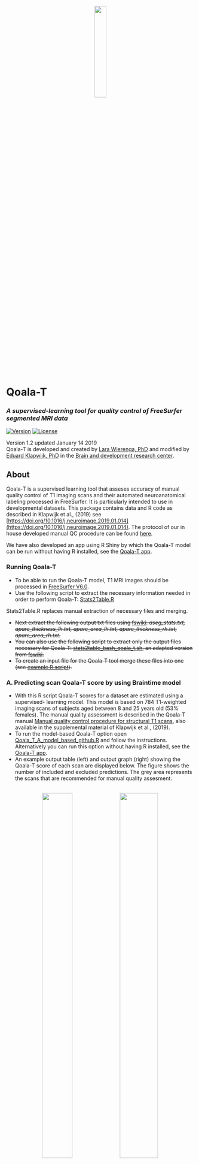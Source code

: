 <p align="center"> 
<img src="https://github.com/Qoala-T/QC/blob/master/Figures/KoalaFramework-Logo%20copy%202.jpg" width="25%" height="25%"> 
</p> 

# Qoala-T
  
### *A supervised-learning tool for quality control of FreeSurfer segmented MRI data*
 
 [![Version](https://img.shields.io/badge/version-1.2-blue)](https://github.com/Qoala-T/QC)
 [![License](https://img.shields.io/badge/License-BSD%203--Clause-blue.svg)](https://github.com/Qoala-T/QC/blob/master/LICENSE)
 
Version 1.2   updated January 14 2019 <br />
Qoala-T is developed and created by [Lara Wierenga, PhD](https://brainanddevelopment.nl/people/lara-wierenga/) and modified by [Eduard Klapwijk, PhD](https://brainanddevelopment.nl/people/eduard-klapwijk/) in the [Brain and development research center](https://www.brainanddevelopment.nl).
<br />

About
-----
Qoala-T is a supervised learning tool that asseses accuracy of manual quality control of T1 imaging scans and their automated neuroanatomical labeling processed in FreeSurfer. It is particularly intended to use in developmental datasets. 
This package contains data and R code as described in Klapwijk et al., (2019) see [https://doi.org/10.1016/j.neuroimage.2019.01.014](https://doi.org/10.1016/j.neuroimage.2019.01.014). The protocol of our in house developed manual QC procedure can be found [here](https://github.com/Qoala-T/QC/blob/master/Qoala-T_Manual.pdf).

We have also developed an app using R Shiny by which the Qoala-T model can be run without having R installed, see the [Qoala-T app](https://qoala-t.shinyapps.io/qoala-t_app/).

### Running Qoala-T
- To be able to run the Qoala-T model, T1 MRI images should be processed in [FreeSurfer V6.0](https://surfer.nmr.mgh.harvard.edu/fswiki/DownloadAndInstall). 
- Use the following script to extract the necessary information needed in order to perform Qoala-T: [Stats2Table.R](https://github.com/Qoala-T/QC/blob/master/Scripts/Stats2Table/Stats2Table.R)

Stats2Table.R replaces manual extraction of necessary files and merging.
- ~~Next extract the following output txt files  using [fswiki](https://surfer.nmr.mgh.harvard.edu/fswiki/freesurferstats2table): <i> aseg_stats.txt, aparc_thickness_lh.txt, aparc_area_lh.txt, aparc_thickness_rh.txt, aparc_area_rh.txt</i>.~~ <br />
- ~~You can also use the following script to extract only the output files necessary for Qoala-T: [stats2table_bash_qoala_t.sh](https://github.com/Qoala-T/QC/blob/master/Old/stats2table_bash_qoala_t.sh), an adapted version from [fswiki](https://surfer.nmr.mgh.harvard.edu/fswiki/freesurferstats2table).~~
- ~~To create an input file for the Qoala-T tool merge these files into one (see [example R script](https://github.com/Qoala-T/QC/blob/master/Old/Qoala_T_merge_example_script.R)).~~



### A. Predicting scan Qoala-T score by using Braintime model
- With this R script Qoala-T scores for a dataset are estimated using a supervised- learning model. This model is based on 784 T1-weighted imaging scans of subjects aged between 8 and 25 years old (53% females). The manual quality assessment is described in the Qoala-T manual [Manual quality control procedure for structural T1 scans](https://github.com/Qoala-T/QC/blob/master/Qoala-T_Manual.pdf), also available in the supplemental material of Klapwijk et al., (2019).
- To run the model-based Qoala-T option open [Qoala_T_A_model_based_github.R](https://github.com/Qoala-T/QC/blob/master/Scripts/QualityControl/Qoala_T_A_model_based_github.R) and follow the instructions. Alternatively you can run this option without having R installed, see the [Qoala-T app](https://qoala-t.shinyapps.io/qoala-t_app/).
- An example output table (left) and output graph (right) showing the Qoala-T score of each scan are displayed below. The figure shows the number of included and excluded predictions. The grey area represents the scans that are recommended for manual quality assesment. <br /> <br /> 

<p align="center"> 
<img src="https://github.com/Qoala-T/QC/blob/master/Figures/Qoala_T_table_simulated_data2.png" width="40%" height="50%"> 

<img src="https://github.com/Qoala-T/QC/blob/master/Figures/Figure_Rating_model_based_simulated%20data.jpg" width="45%" height="50%"> 

</p>

### B. Predicting scan Qoala-T score by rating a subset of your data
- With this R script an in-house developed manual QC protocol can be applied on a subset of the dataset (e.g. 10%, the larger the set, the more reliable the results).  
- To run the subset-based Qoala-T option open [Qoala_T_B_subset_based_github.R](https://github.com/Qoala-T/QC/blob/master/Scripts/QualityControl/Qoala_T_B_subset_based_github.R) and follow the instructions.<br /> <br />
A flowchart of these processes can be observed in A and B below. <br /> 
![FlowChart](https://github.com/Qoala-T/QC/blob/master/Figures/Flowchart_github.jpg "FlowChart")

Predictive accuracies in new datasets
-------------------------
In order to continuously evaluate the performance of the Qoala-T tool, we will report predictive accuracies for different datasets on this page. We invite researchers who performed both manual QC and used Qoala-T to share their performance metrics and some basic information about their sample. This can be done by creating a pull request for this Github page or by e-mailing to [e.t.klapwijk@fsw.leidenuniv.nl](mailto:e.t.klapwijk@fsw.leidenuniv.nl).
The table below reports predictive accuracies in new datasets when using the BrainTime model (i.e., option A that can be run using the Shiny app).

<table class="tg">
  <tr>
    <th class="tg-ejl1" colspan="9"><sub>General information</sub></th>
    <th class="tg-ejl1" colspan="6"><sub>Qoala-T predictions</sub></th>
  </tr>
  <tr>
    <th class="tg-aodl"><sub>Sample name or lab name</sub></th>
    <th class="tg-aodl"><sub>Institute</sub></th>
    <th class="tg-aodl"><sub>Author name(s)</sub></th>
    <th class="tg-aodl"><sub>Group characteristics (e.g., developmental, patient group, elderly)</sub></th>
    <th class="tg-aodl"><sub>Total N</sub></th>
    <th class="tg-aodl"><sub>Age range (years)</sub></th>
    <th class="tg-aodl"><sub>Field strength</sub></th>
    <th class="tg-aodl"><sub>T1  sequence type (e.g., MPRAGE, T13D), field of view, dimensions of voxels</sub></th>
    <th class="tg-aodl"><sub>doi</sub></th>
    <th class="tg-aodl"><sub>Qoala-T version used (current = v1.2)</sub></th>
    <th class="tg-aodl"><sub>Accuracy</sub></th>
    <th class="tg-aodl"><sub>Specificity</sub></th>
    <th class="tg-aodl"><sub>Sensitivity</sub></th>
    <th class="tg-aodl"><sub>Manual QC protocol used (e.g., Qoala-T protocol, in-house)</sub></th>
    <th class="tg-aodl"><sub>Manual QC distribution (i.e., N per quality category)</sub></th>
  </tr>
  <tr>
    <td class="tg-7p3h"><sub>BESD</sub></td>
    <td class="tg-7p3h"><sub>Leiden University</sub></td>
    <td class="tg-7p3h"><sub>Moji Aghajani, Eduard Klapwijk et al.</sub></td>
    <td class="tg-7p3h"><sub>Adolescents with conduct disorder, autism spectrum disorder, and typically developing</sub></td>
    <td class="tg-7p3h"><sub>112</sub></td>
    <td class="tg-7p3h"><sub>15-19</sub></td>
    <td class="tg-7p3h"><sub>3T</sub></td>
    <td class="tg-7p3h"><sub>T1 3D, FOV 224x177x168, voxel size 0.875 x 0.875 x 1.2 mm</sub></td>
    <td class="tg-7p3h"><sub>https://doi.org/10.1111/jcpp.12498; https://doi.org/10.1016/j.biopsych.2016.05.017</sub></td>
    <td class="tg-7p3h"><sub>v1.2</sub></td>
    <td class="tg-7p3h"><sub>0.893</sub></td>
    <td class="tg-7p3h"><sub>0.978</sub></td>
    <td class="tg-7p3h"><sub>0.524</sub></td>
    <td class="tg-7p3h"><sub>Qoala-T protocol</sub></td>
    <td class="tg-7p3h"><sub>excellent=19, good=51, doubtful=21, failed=21</sub></td>
  </tr>
  <tr>
    <td class="tg-7p3h"><sub>ABIDE (subset)</sub></td>
    <td class="tg-7p3h"><sub>NITRC</sub></td>
    <td class="tg-7p3h"><sub>Di Martino et al.</sub></td>
    <td class="tg-7p3h"><sub>autism spectrum disorders, typically developing controls</sub></td>
    <td class="tg-7p3h"><sub>760</sub></td>
    <td class="tg-7p3h"><sub>6-39</sub></td>
    <td class="tg-7p3h"><sub>3T</sub></td>
    <td class="tg-7p3h"><sub>site-specific, see http://fcon_1000.projects.nitrc.org/indi/abide/abide_I.html</sub></td>
    <td class="tg-7p3h"><sub>https://doi.org/10.1038/mp.2013.78</sub></td>
    <td class="tg-7p3h"><sub>v1.2</sub></td>
    <td class="tg-7p3h"><sub>0.809</sub></td>
    <td class="tg-7p3h"><sub>0.815</sub></td>
    <td class="tg-7p3h"><sub>0.783</sub></td>
    <td class="tg-7p3h"><sub>from MRIQC project: T1 images were rated aided by FreeSurfer surface reconstructions</sub></td>
    <td class="tg-7p3h"><sub>good/accept=608, doubtful=14, failed/exclude=138</sub></td>
  </tr>
  <tr>
    <td class="tg-7p3h"><sub>MCN Basel</sub></td>
    <td class="tg-7p3h"><sub>University of Basel</sub></td>
    <td class="tg-7p3h"><sub>David Coynel</sub></td>
    <td class="tg-7p3h"><sub>healthy young adults</sub></td>
    <td class="tg-7p3h"><sub>1773</sub></td>
    <td class="tg-7p3h"><sub>18-35</sub></td>
    <td class="tg-7p3h"><sub>3T</sub></td>
    <td class="tg-7p3h"><sub>MPRAGE, 256x256x176, 1mm3</sub></td>
    <td class="tg-7p3h"><sub>http://dx.doi.org/10.1523/ENEURO.0222-17.2018</sub></td>
    <td class="tg-7p3h"><sub>v1.1</sub></td>
    <td class="tg-7p3h"><sub>0.963</sub></td>
    <td class="tg-7p3h"><sub>0.985</sub></td>
    <td class="tg-7p3h"><sub>0.524</sub></td>
    <td class="tg-7p3h"><sub>in-house visual inspection of raw data</sub></td>
    <td class="tg-7p3h"><sub>good/excellent: N=1691; doubtful/bad: N=82</sub></td>
  </tr>
</table>

Support and communication
-------------------------
If you have any question or suggestion don't hesitate to get in touch. Please leave a message at the [Issues page](https://github.com/Qoala-T/QC/issues).


Citation
--------
**When using Qoala-T please include the following citation:**

Klapwijk, E.T., van de Kamp, F., Meulen, M., Peters, S. and Wierenga, L.M. (2019). Qoala-T: A supervised-learning tool for quality control of FreeSurfer segmented MRI data. *NeuroImage, 189*, 116-129. https://doi.org/10.1016/j.neuroimage.2019.01.014


Authors
-------
Eduard T. Klapwijk, Ferdi van de Kamp, Mara van der Meulen, Sabine Peters, and Lara M. Wierenga

-------
